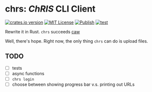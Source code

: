 # chrs: _ChRIS_ CLI Client

[![crates.io version](https://img.shields.io/crates/v/chrs?label=version)](https://crates.io/crates/chrs)
[![MIT License](https://img.shields.io/github/license/FNNDSC/chrs)](https://github.com/FNNDSC/chrs/blob/master/LICENSE)
[![Publish](https://github.com/FNNDSC/chrs/actions/workflows/release.yml/badge.svg)](https://github.com/FNNDSC/chrs/actions/workflows/release.yml)
[![test](https://github.com/FNNDSC/chrs/actions/workflows/test.yml/badge.svg)](https://github.com/FNNDSC/chrs/actions/workflows/test.yml)


Rewrite it in Rust. `chrs` succeeds [caw](https://github.com/FNNDSC/caw)

Well, there's hope. Right now, the only thing `chrs` can do is upload files.

## TODO

- [ ] tests
- [ ] async functions
- [ ] `chrs login`
- [ ] choose between showing progress bar v.s. printing out URLs
